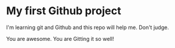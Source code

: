 # My first Github project

I'm learning git and Github and this repo will help me. Don't judge.

You are awesome. You are Gitting it so well!